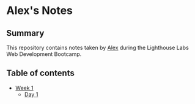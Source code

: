 # Alex's Notes

## Summary 

This repository contains notes taken by [Alex](https://github.com/alex-hladun/) during the Lighthouse Labs Web Development Bootcamp.

## Table of contents
* [Week 1](/Week_1)
  * [Day 1](/Week_1/Day_1)